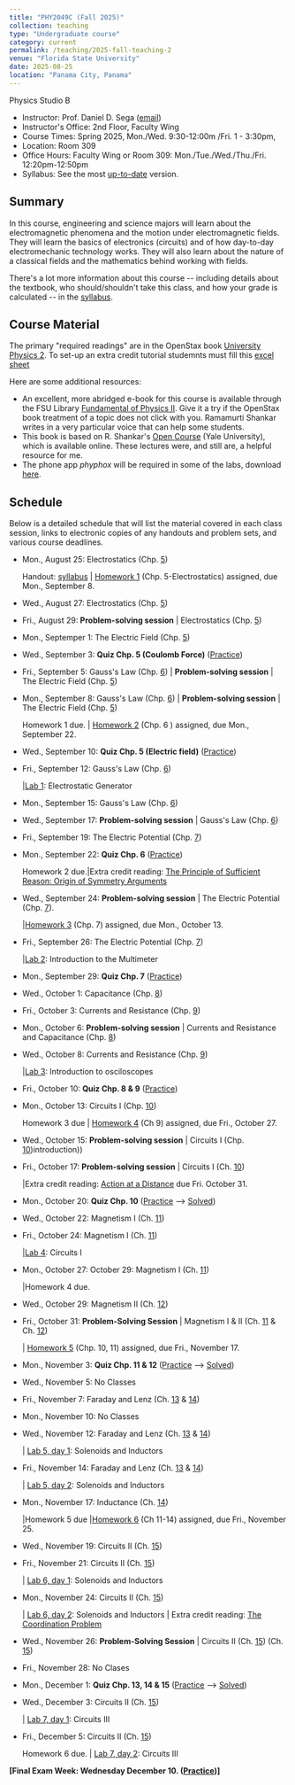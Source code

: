 ```yaml
---
title: "PHY2049C (Fall 2025)"
collection: teaching
type: "Undergraduate course"
category: current
permalink: /teaching/2025-fall-teaching-2
venue: "Florida State University"
date: 2025-08-25
location: "Panama City, Panama"
---
```

Physics Studio B

* Instructor:	Prof. Daniel D. Sega ([email](mailto:dsega@fsu.edu))
* Instructor's Office: 2nd Floor, Faculty Wing	
* Course Times: Spring 2025, Mon./Wed. 9:30-12:00m /Fri. 1 - 3:30pm,
* Location:	Room 309
* Office Hours:	Faculty Wing or Room 309: Mon./Tue./Wed./Thu./Fri. 12:20pm-12:50pm
* Syllabus:	See the most [up-to-date](https://fsu-my.sharepoint.com/:w:/g/personal/dds24b_fsu_edu/ETg1afqeqgtCgptYHYLXOx8BBGWcKb1ElEtqx_xA5ADJSA?e=5KlYUY) version.

Summary
-----------
In this course, engineering and science majors will learn about the electromagnetic phenomena and the motion under electromagnetic fields. They will learn the basics of electronics (circuits) and of how day-to-day electromechanic technology works. They will also learn about the nature of a classical fields and the mathematics behind working with fields.

There's a lot more information about this course -- including details about the textbook, who should/shouldn't take this class, and how your grade is calculated -- in the [syllabus](https://fsu-my.sharepoint.com/:w:/g/personal/dds24b_fsu_edu/ETg1afqeqgtCgptYHYLXOx8BBGWcKb1ElEtqx_xA5ADJSA?e=5KlYUY).

Course Material
--------------
The primary "required readings" are in the OpenStax book [University Physics 2](https://openstax.org/details/books/university-physics-volume-2).
To set-up an extra credit tutorial studemnts must fill this [excel sheet](https://fsu-my.sharepoint.com/:x:/g/personal/dds24b_fsu_edu/EcC_iYU374NNkIspqj8Vi8gBCE0axqZM-TYc4j7BiNf1yA?e=J2Pl8N)

Here are some additional resources:

* An excellent, more abridged e-book for this course is available through the FSU Library [Fundamental of Physics II](https://fsu-flvc.primo.exlibrisgroup.com/discovery/openurl?institution=01FALSC_FSU&vid=01FALSC_FSU:Home&isbn=9780300243789&genre=book&eisbn=9780300252446&title=Fundamentals%20of%20Physics%20II&sid=jstor:jstor). Give it a try if the OpenStax book treatment of a topic does not click with you. Ramamurti Shankar writes in a very particular voice that can help some students.
* This book is based on R. Shankar's [Open Course](https://oyc.yale.edu/physics/phys-201) (Yale University), which is available online. These lectures were, and still are, a helpful resource for me.
* The phone app *phyphox* will be required in some of the labs, download [here](https://phyphox.org/download/).

Schedule
-------------

Below is a detailed schedule that will list the material covered in each class session, links to electronic copies of any handouts and problem sets, and various course deadlines.

* Mon., August 25: Electrostatics (Chp. [5](https://openstax.org/books/university-physics-volume-2/pages/5-introduction))

  Handout: [syllabus](https://fsu-my.sharepoint.com/:w:/g/personal/dds24b_fsu_edu/ETg1afqeqgtCgptYHYLXOx8BBGWcKb1ElEtqx_xA5ADJSA?e=5KlYUY) | [Homework 1](../files/2049Chw1.pdf) (Chp. 5-Electrostatics) assigned, due Mon., September 8.
* Wed., August 27: Electrostatics (Chp. [5](https://openstax.org/books/university-physics-volume-2/pages/5-introduction))
* Fri., August 29: **Problem-solving session** \| Electrostatics (Chp. [5](https://openstax.org/books/university-physics-volume-2/pages/5-introduction))
* Mon., Septemper 1: The Electric Field (Chp. [5](https://openstax.org/books/university-physics-volume-2/pages/5-introduction))
* Wed., September 3: **Quiz Chp. 5 (Coulomb Force)** ([Practice](../files/mock1b.pdf))
* Fri., September 5: Gauss's Law (Chp. [6](https://openstax.org/books/university-physics-volume-2/pages/6-introduction)) \| **Problem-solving session** \| The Electric Field (Chp. [5](https://openstax.org/books/university-physics-volume-2/pages/5-introduction))
* Mon., September 8: Gauss's Law (Chp. [6](https://openstax.org/books/university-physics-volume-2/pages/6-introduction)) \| **Problem-solving session** \| The Electric Field (Chp. [5](https://openstax.org/books/university-physics-volume-2/pages/5-introduction))

  Homework 1 due. | [Homework 2](../files/2049Chw2.pdf) (Chp. 6 ) assigned, due Mon., September 22.
* Wed., September 10: **Quiz Chp. 5 (Electric field)** ([Practice](../files/mock2b.pdf))
* Fri., September 12: Gauss's Law (Chp. [6](https://openstax.org/books/university-physics-volume-2/pages/6-introduction))
  
  |[Lab 1](../files/2049lab1.pdf): Electrostatic Generator
* Mon., September 15:  Gauss's Law (Chp. [6](https://openstax.org/books/university-physics-volume-2/pages/6-introduction))
* Wed., September 17:  **Problem-solving session** \| Gauss's Law (Chp. [6](https://openstax.org/books/university-physics-volume-2/pages/6-introduction))
* Fri., September 19:  The Electric Potential (Chp. [7](https://openstax.org/books/university-physics-volume-2/pages/7-introduction))
* Mon., September 22: **Quiz Chp. 6** ([Practice](../files/mock2bb.pdf))
  
   Homework 2 due.|Extra credit reading: [The Principle of Sufficient Reason: Origin of Symmetry Arguments](https://1000wordphilosophy.com/2018/03/27/leibnizs-principle-of-sufficient-reason/)
* Wed., September 24:  **Problem-solving session** \| The Electric Potential (Chp. [7](https://openstax.org/books/university-physics-volume-2/pages/7-introduction)).

  |[Homework 3](../files/2049Chw3.pdf) (Chp. 7) assigned, due Mon., October 13.
* Fri., September 26: The Electric Potential (Chp. [7](https://openstax.org/books/university-physics-volume-2/pages/7-introduction))

   |[Lab 2](../files/2049lab2.pdf): Introduction to the Multimeter
* Mon., September 29: **Quiz Chp. 7** ([Practice](../files/mock3b.pdf))
* Wed., October 1: Capacitance (Chp. [8](https://openstax.org/books/university-physics-volume-2/pages/8-introduction))
* Fri., October 3: Currents and Resistance  (Chp. [9](https://openstax.org/books/university-physics-volume-2/pages/9-introduction))
* Mon., October 6: **Problem-solving session** \| Currents and Resistance and Capacitance  (Chp. [8](https://openstax.org/books/university-physics-volume-2/pages/8-introduction))
* Wed., October 8: Currents and Resistance  (Chp. [9](https://openstax.org/books/university-physics-volume-2/pages/9-introduction))

    |[Lab 3](../files/2049lab3.pdf): Introduction to osciloscopes
* Fri., October 10: **Quiz Chp. 8 & 9** ([Practice](../files/mock4b.pdf))
* Mon., October 13: Circuits I (Chp. [10](https://openstax.org/books/university-physics-volume-2/pages/10-introduction))

   Homework 3 due | [Homework 4](../files/2049Chw4.pdf)  (Ch 9) assigned, due Fri., October 27.
* Wed., October 15: **Problem-solving session** \| Circuits I (Chp. [10](https://openstax.org/books/university-physics-volume-2/pages/10-introduction))introduction))
* Fri., October 17: **Problem-solving session** \| Circuits I (Ch. [10](https://openstax.org/books/university-physics-volume-1/pages/10-introduction))

  |Extra credit reading: [Action at a Distance](../files/action-distance.pdf) due Fri. October 31.
* Mon., October 20: **Quiz Chp. 10** ([Practice](../files/mock5b.pdf) --> [Solved](../files/mocksol5b.pdf))
* Wed., October 22: Magnetism I (Ch. [11](https://openstax.org/books/university-physics-volume-2/pages/11-introduction))
* Fri., October 24: Magnetism I (Ch. [11](https://openstax.org/books/university-physics-volume-2/pages/11-introduction))

    |[Lab 4](../files/2049lab4.pdf): Circuits I
* Mon., October 27: October 29: Magnetism I (Ch. [11](https://openstax.org/books/university-physics-volume-2/pages/11-introduction))

   |Homework 4 due. 
* Wed., October 29:  Magnetism II (Ch. [12](https://openstax.org/books/university-physics-volume-2/pages/12-introduction))
* Fri.,  October 31:  **Problem-Solving Session** \| Magnetism I & II (Ch. [11](https://openstax.org/books/university-physics-volume-2/pages/11-introduction) & Ch. [12](https://openstax.org/books/university-physics-volume-2/pages/12-introduction))

   | [Homework 5](../files/2049Chw5.pdf) (Chp. 10, 11) assigned, due Fri., November 17.
* Mon., November 3: **Quiz Chp. 11 & 12** ([Practice](../files/mock6b.pdf) --> [Solved](../files/mocksol6b.pdf))
* Wed., November 5: No Classes
* Fri., November 7: Faraday and Lenz (Ch. [13](https://openstax.org/books/university-physics-volume-2/pages/13-introduction) & [14](https://openstax.org/books/university-physics-volume-2/pages/14-introduction))
* Mon., November 10: No Classes
* Wed., November 12: Faraday and Lenz (Ch. [13](https://openstax.org/books/university-physics-volume-2/pages/13-introduction) & [14](https://openstax.org/books/university-physics-volume-2/pages/14-introduction))

    | [Lab 5, day 1](../files/2049lab6.pdf): Solenoids and Inductors
* Fri., November 14: Faraday and Lenz (Ch. [13](https://openstax.org/books/university-physics-volume-2/pages/13-introduction) & [14](https://openstax.org/books/university-physics-volume-2/pages/14-introduction))

   | [Lab 5, day 2](../files/2049lab6.pdf): Solenoids and Inductors
* Mon., November 17:  Inductance (Ch. [14](https://openstax.org/books/university-physics-volume-2/pages/2-introduction))

    |Homework 5 due |[Homework 6](../files/2049Chw6.pdf) (Ch 11-14) assigned, due Fri., November 25. 
* Wed., November 19: Circuits II (Ch. [15](https://openstax.org/books/university-physics-volume-2/pages/2-introduction))
* Fri., November 21: Circuits II (Ch. [15](https://openstax.org/books/university-physics-volume-2/pages/2-introduction))

   | [Lab 6, day 1](../files/2049lab7.pdf): Solenoids and Inductors
* Mon., November 24:  Circuits II (Ch. [15](https://openstax.org/books/university-physics-volume-2/pages/2-introduction))

   | [Lab 6, day 2](../files/2049lab7.pdf): Solenoids and Inductors | Extra credit reading: [The Coordination Problem](../files/measurement.pdf)
* Wed., November 26:   **Problem-Solving Session** \| Circuits II (Ch. [15](https://openstax.org/books/university-physics-volume-2/pages/2-introduction)) (Ch. [15](https://openstax.org/books/university-physics-volume-2/pages/15-introduction))
* Fri., November 28: No Clases
* Mon., December 1:  **Quiz Chp. 13, 14 & 15** ([Practice](../files/mock8b.pdf) --> [Solved](../files/mocksol8b.pdf))
* Wed., December 3: Circuits II (Ch. [15](https://openstax.org/books/university-physics-volume-2/pages/15-introduction))

  | [Lab 7, day 1](../files/2049lab8.pdf): Circuits III
* Fri., December 5:  Circuits II (Ch. [15](https://openstax.org/books/university-physics-volume-2/pages/15-introduction))

   Homework 6 due. | [Lab 7, day 2](../files/2049lab8.pdf): Circuits III


**[Final Exam Week: Wednesday December 10. ([Practice](../files/mockFinalExamb.pdf))]** 
